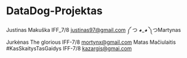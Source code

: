 # DataDog-Projektas
Justinas Makuška IFF_7/8 justinas97@gmail.com
༼ つ ◕_◕ ༽つMartynas Jurkėnas  The glorious IFF-7/8 mortynx@gmail.com
Matas Mačiulaitis #KasSkaitysTasGaidys IFF-7/8 kazargis@gmai.com 

